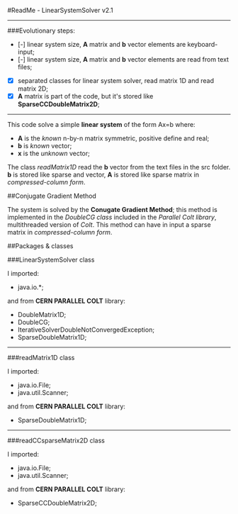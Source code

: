 #ReadMe - LinearSystemSolver v2.1


------------------------------------------------------------------------------------------

###Evolutionary steps:

- [-] linear system size, **A** matrix and **b** vector elements are keyboard-input;
- [-] linear system size, **A** matrix and **b** vector elements are read from text files;
- [x] separated classes for linear system solver, read matrix 1D and read matrix 2D;
- [x] **A** matrix is part of the code, but it's stored like **SparseCCDoubleMatrix2D**;

------------------------------------------------------------------------------------------

This code solve a simple **linear system** of the form Ax=b where:

* **A** is the *known* n-by-n matrix symmetric, positive define and real;
* **b** is *known* vector;
* **x** is the *unknown* vector;

The class *readMatrix1D* read the **b** vector from the text files in the src folder. **b** is stored like sparse and vector, **A** is stored like sparse matrix in *compressed-column form*.


##Conjugate Gradient Method

The system is solved by the **Conugate Gradient Method**; this method is implemented in the *DoubleCG class* included in the *Parallel Colt library*, multithreaded version of *Colt*. This method can have in input a sparse matrix in *compressed-column form*.


##Packages & classes

###LinearSystemSolver class

I imported:

- java.io.*;

and from **CERN PARALLEL COLT** library:

- DoubleMatrix1D;
- DoubleCG;
- IterativeSolverDoubleNotConvergedException;
- SparseDoubleMatrix1D;

-------------------------------------------------

###readMatrix1D class

I imported:

- java.io.File;
- java.util.Scanner;

and from **CERN PARALLEL COLT** library:

- SparseDoubleMatrix1D;

-------------------------------------------------

###readCCsparseMatrix2D class

I imported:

- java.io.File;
- java.util.Scanner;

and from **CERN PARALLEL COLT** library:

- SparseCCDoubleMatrix2D;